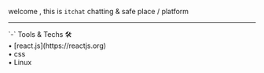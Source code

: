 welcome , this is `itchat` chatting & safe place / platform
<hr />
`-` Tools & Techs 🛠️ 
<br />
• [react.js](https://reactjs.org)
<br />• css
</br>• Linux
 